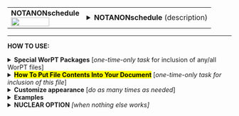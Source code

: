 <!--------------------------------------
   SCREEN SHOT
--------------------------------------->
<table>
<tr>
<td>
<font size="3"><b>NOTANONschedule</b></font>
<br>
<img src="https://lh3.googleusercontent.com/d/1rdPPWxa8nlGOFGYbZyQ6Frq9zj01w4Ww" width=75%>
</td>
<td>
<details>
<summary><b>NOTANONschedule</b> (description)</summary>
<b>NOTANONschedule</b> is resource-loaded project schedule showing project tasks, milestones with associated timelines, and team member roles. The table provides the work effort involved for each task, divided into effort directly funded by this proposal, unfunded, and total.  Institutional affiliation (U.S. or international) is also indicated.  The information in this table is taken primarily from the TASKS page in the WorPT spreadsheet.
</details>
</td>
</tr>
</table>
<hr>

<!--------------------------------------
   HOW TO USE
--------------------------------------->
<b>HOW TO USE:</b>

<!-- - - - - - - - - - - - - - - - - - - - - - - - - - - - 
             Special Packages
- - - - - - - - - - - - - - - - - - - - - - - - - - - - -->
<details>
<summary><b>Special WorPT Packages</b> [<i>one-time-only task</i> for inclusion of any/all WorPT files]</summary>
Copy/paste the special packages in preamble of your document, if you haven't done so previously. (see https://github.com/pmarcum/WorPT-Work-Plan-Tool-4-proposals/blob/main/WorPTpackages for more info).
</details>

<!-- - - - - - - - - - - - - - - - - - - - - - - - - - - - 
             Putting File Contents Into Document
- - - - - - - - - - - - - - - - - - - - - - - - - - - - -->
<details>
<summary><mark><b>How To Put File Contents Into Your Document</b></mark> [<i>one-time-only task for inclusion of this file</i>]</summary> 
<ol>
<li>COPY the lines in the code block below, then</li>
<li>PASTE into your document WHERE you want the content to appear, then</li>
<li>MODIFY the editable lines you just pasted in your document as needed. The lines that may be edited (or even deleted altogether if not wanted) are indicated by highlight below. </li><br>
Refer to <b>Customizations</b> section below to add personal preferences in the gap between \expinput and \begin{NOTANONschedule} lines below.

</ol>
   
<pre><code>
%::::::::::::::::: start NOTANONschedule :::::::::::::::::::
%\clearpage         % [optional] (could instead use \newpage, or comment out)
\expinput{<mark>do_NOT_manually_edit</mark>/NOTANONschedule} % reset file parameters

\begin{NOTANONschedule}
<mark>\caption{Resource-loaded project schedule, where: 
{\TotalFteUnfundedHeaderIcon\hspace{-0.3em}$=$\hspace{0.05em}}Not funded by this grant, {\TotalFteFundedHeaderIcon\hspace{-0.3em}$=$\hspace{0.05em}}funded by this grant, {\TotalFteSumHeaderIcon\hspace{0.1em}$=$\hspace{0.05em}}funded $+$ unfunded; Tasks are listed (left side), with duration of task activity indicated in blue-colored timelines that measure quarter-years (1,2,3,4). Task assignments identify specific team members responsible for implementation with associated work weeks, where color indicates institutional affiliation (blue$=$funded/U.S., black$=$not funded/U.S., red=international). "Total FTE" (right side) are integrated work-weeks converted into FTE per task (1~FTE$=$12~months), displayed as "total",  "unfunded by this grant", and "funded by this grant", resp.  Assignment identities: \RevealIdentities.}</mark>
\end{NOTANONschedule}
%:::::::::::::::::: end NOTANONschedule ::::::::::::::::::::
</code></pre>

</details>

<!-- - - - - - - - - - - - - - - - - - - - - - - - - - - - 
             Customizations
- - - - - - - - - - - - - - - - - - - - - - - - - - - - -->
<details>
<summary><b>Customize appearance</b> [<i>do as many times as needed</i>]</summary>
You can change column widths, column alignment, colors, font style using additional lines that are copy/pasted into your document. Specifically: 
<ol>
<li>COPY any or all lines in the code block below that are related to the formatting parameter that you want to edit. The lines below show default values. You will edit those values to make desired changes.</li>
<li>PASTE the copied lines into your document into the gap <b>between</b> the \expinput and \begin{NOTANONschedule} lines. </li>
<li>EDIT the pasted lines in your document, as desired.</li>
NOTE: THe lines are grouped into categories to help you locate what you need. You can PICK AND CHOOSE the lines you want to paste into your document; you do not have to copy/paste all of the lines below (unless noted) and do not have to copy all lines within a group.<br>
<i>Highlights indicate what parts of the commands can be edited without breaking your LaTeX code.</i><br>
You can just comment out your added lines and recompile the document, if you want to return to default values.
</ol>

<!-- . . . . . . . . . . . . . . . . . . . . . . . . . . . . . . . .
                              Options   
<!-- . . . . . . . . . . . . . . . . . . . . . . . . . . . . . . -->
<table>
   
<tr>
<td><b>Table orientation</b></td>
<td><pre><code>
\LandScapetrue          % will put the table in landscape mode
</code></pre>
<details>
<summary>reference image</summary>
<img src="https://lh3.googleusercontent.com/d/16SbKRxlDHWshgzt-tQNsjqqSOJeCXWm1" width=15%>
</details>
</td>
</tr>

<tr>
<td><b>Column width adjustments</b></td>
<td><pre><code>
\def\TitleWidth{<mark>4.1in</mark>}      % Title column width
\def\TimelineWidth{<mark>1ex</mark>}     % skinny timeline columns width
\def\AssignmentsWidth{<mark>24ex</mark>} % Task assignments column width
\def\SumFteWidth{<mark>5ex</mark>}       % Total FTE/Sum column width
\def\UnfundedFteWidth{<mark>5ex</mark>}  % Total FTE/Unfunded column width
\def\FundedFteWidth{<mark>5ex</mark>}    % Total FTE/Funded column width
</code></pre>
<details>
<summary>reference image</summary>
<img src="https://lh3.googleusercontent.com/d/1dXDf4XkJcMxWQ1Q5zYmiN1Z0QKpHpFLV" width=70%>
</details>
</td>
</tr>

<tr>
<td><b>Column label font adjustments</b></td>
<td><pre><code>
\def\TaskTimelineHeaderFontsize{<mark>\scriptsize</mark>}   % Task Timeline label text size
\def\TaskAssignmentsHeaderFontsize{<mark>\scriptsize</mark>}% Task Assignments label text size
\def\TotalFteHeaderFontsize{<mark>\scriptsize</mark>}       % Totaled FTEs label text size
\def\YearHeaderFontsize{<mark>\scriptsize</mark>}           % "YEAR1", "YEAR2"... label text size
\def\TaskTitleHeaderFontsize{<mark>\normalsize</mark>}      % "TASK TITLES" column label text size
\def\YearSliceHeaderFontsize{<mark>\scriptsize</mark>}      % "1", "2"... year-quarter label text size
\def\IdWksHeaderFontsize{<mark>\normalsize</mark>}          % "id wks" text size  
</code></pre>
<details>
<summary>reference image</summary>
<img src="https://lh3.googleusercontent.com/d/1Og1zQoUqQuLJB8sbMlIiaDNviE-RBah6" width=70%>
</details>
</td>
</tr>
    
<tr>
<td><b>Table number additive correction</b></td>
<td>
The default typically works well (an overcount is caused by table + longtable combination).<br>
But if counter gets screwed up and needs manual intervention, use below to apply a correction:
<pre><code>
\def\TaskAddCounter{<mark>-1</mark>}    % additive correction to table number
</code></pre>
<details>
<summary>reference image</summary>
<img src="https://lh3.googleusercontent.com/d/1mYVKCIdWEPoyEQuEr2SYSAsr5-vGl48k" width=70%>
</details>
</td>
</tr>

<tr>
<td><b>Table compactness</b></td>
<td><pre><code>
\def\SpaceBetweenRows{<mark>0.8</mark>}    % vertical compactness of rows
\def\SpaceBetweenColumns{<mark>1pt</mark>} % bigger = wider spacing between columns
</code></pre>
<details>
<summary>reference image</summary>
<img src="https://lh3.googleusercontent.com/d/1wgKhN-aCTVc2Vi6bJ8FAyoZrK3f8SNfA" width=65%>
</details></td>
</tr>

<tr>
<td><b>Nudge table to left or right</b></td>
<td><pre><code>
\def\NudgeTable{<mark>1.5\textwidth</mark>} % larger value nudges table to left
</code></pre>
<details>
<summary>reference image</summary>
<img src="https://lh3.googleusercontent.com/d/1sgYYaDtI7YJF_sMnKDn7jXHWfZtgNBJX" width=65%>
</details>
</td>
</tr>

<tr>
<td><b>CATEGORY, TASK label row entry formatting</b></td>
<td>
For fontstyle changes, the "\textbf" can be changed to "\emph" for italics, or can<br>
be turned into plain test by removing the "\textbf" or other formatting. You do 
need to keep the #1 and #2 references. For example, if you just want plain text, you could
redefine as:<br>
\def\TaskCategoryLabel#1#2{{#1}~{#2}}
<pre><code>
\def\TaskCategoryLabel#1#2{{<mark>\normalsize\textbf\scshape</mark>{#1}}~
   {<mark>\normalsize\textbf</mark>{#2}}}                               % Category label
\def\TaskTitleLabel#1#2{~{<mark>\scriptsize{\textbf{\scshape</mark>{#1}}}}~
   {<mark>\color{mediumelectricblue}{\footnotesize\textbf</mark>{#2}}}} % Task title format for row item
</code></pre>
<details>
<summary>reference image</summary>
<img src="https://lh3.googleusercontent.com/d/1FptrYPilkvMpYVCh0EHQX5cKxFiZXUFh" width=50%>
</details>
</td>
</tr>

<tr>
<td><b>Vertical line colors</b></td>
<td><pre><code>
\def\TimelineVerticalLineColor{<mark>lightgray</mark>} % vertical line in timeline section
\def\TotalFteVerticalLineColor{<mark>lightgray</mark>} % vertical line in total fte section
</code></pre>
<details>
<summary>reference image</summary>
<img src="https://lh3.googleusercontent.com/d/1AewnKa1OXlrgT4bNIqy3JrVWkqW4lcYR" width=50%>
</details></td>
</tr>

<tr>
<td><b>Color of task timelines</b></td>
<td><pre><code>
\def\TimelineColor{<mark>mediumelectricblue</mark>} % Task Timeline cell color
</code></pre>
<details>
<summary>reference image</summary>
<img src="https://lh3.googleusercontent.com/d/12H_J3b7oNhnd9ZDHivqEkQ2gdAJl8hWV" width=50%>
</details></td>
</tr>

<tr>
<td><b>Institutional affiliation and funded vs unfunded formatting</b></td>
<td><pre><code>
\def\FundedUsTeam#1{<mark>\small \color{blue}</mark>{#1}}    % funded US team members ID, \#weeks format
\def\UnfundedUsTeam#1{<mark>\small \color{black}</mark>{#1}} % UNfunded US team members ID, \#weeks fomat
\def\InternationalTeam#1{<mark>\small \color{red}</mark>{#1}}% international team members ID, \#weeks format
</code></pre>
<details>
<summary>reference image</summary>
<img src="https://lh3.googleusercontent.com/d/1cio03IIIDCGoOO5_4htjm2LV6q0JmEe4" width=40%>
</details>
</td>
</tr>

<tr>
<td><b>FTE values in rightmost columns</b></td>
<td><pre><code>
\def\FteTotalFormat#1{<mark>\small</mark>{#1}}               % Total FTE/sum value format
\def\FteUnfundedFormat#1{<mark>\small</mark>{#1}}            % Total FTE/unfunded value format
\def\FteFundedFormat#1{<mark>\small \color{blue}</mark>{#1}} % Total FTE/funded value format
</code></pre>
<details>
<summary>reference image</summary>
<img src="https://lh3.googleusercontent.com/d/1aqfgM6GA6TCNEcAKQ-pyegkXKijkH889" width=40%>
</details>
</td>
</tr>

<tr>
<td><b>Team member identify table caption formatting</b></td>
<td><pre><code>
\def\RevealIdentityFormat#1#2{<mark>\textbf</mark>{#1}<mark>: </mark>#2} % \#1=ID, \#2=Name
</code></pre>
<details>
<summary>reference image</summary>
<img src="https://lh3.googleusercontent.com/d/1nrSrK1mSC0hJRuNJs6Vxf4jZlveQ48BL" width=50%>
</details>
</td>
</tr>

<tr>
<td><b>Symbol preferences for FTE types</b></td>
<td><pre><code>
\def\TotalFteSumHeaderIcon{<mark>\textbf{\large{$\Sigma$}}</mark>}       % FTE sum symbol
\def\TotalFteUnfundedHeaderIcon{<mark>\noDollarIcon{-0.4}{0.4mm}{0.2}{0.15}</mark>} % "FTE unfunded symbol
\def\TotalFteFundedHeaderIcon{<mark>\dollarIcon{-0.4}{0.2}{0.015}</mark>}% FTE funded symbol
</code></pre>
<details>
<summary>reference image</summary>
<img src="https://lh3.googleusercontent.com/d/1kdg5LRFovZQT9oI7B-eGPh5RJ9KARgmg" width=50%>
</details>
</td>
</tr>

<tr>
<td><b>Delimiter of team members under TASK ASSIGNMENTS</b></td>
<td><pre><code>
\def\TaskAssignmentDelimiter{;\hspace{3pt}} % delimiter used in TASK ASSIGNMENTS
</code></pre>
<details>
<summary>reference image</summary>
<img src="https://lh3.googleusercontent.com/d/1AwZgBxEbQJB6sw5vg68fL2uH0bFsj5Ht" width=30%>
</details>
</td>
</tr>

<tr>
<td><b>Table preamble - full control!</b></td>
<td>
Use table preamble for more control over table layout (removing/adding vertical lines, changing column alignment, etc).<br>
Copy/paste the ENTIRE below code in order to change default table preamble.<br>
<u>IMPORTANT</u> Most of table preamble can be changed EXCEPT <i>do <b>NOT</b> change "T", \NumberYears and \SlicesPerYearMinusTwo variables, and preserve the number of columns (eg, make sure that any 'p' that is removed is replaced by another alignment code). The helper definitions of "L", "V" and "W" may be changed or removed.</i>
<pre><code>
%--- table preamble definition bundled into the "T" variable
<mark>\newcolumntype{L}[1]{>{\raggedright\arraybackslash}p{#1}}</mark>      % title, assignment columns
<mark>\newcolumntype{V}{!{\color{\TimelineVerticalLineColor}\vrule}}</mark> % vertical lines in timeline
<mark>\newcolumntype{W}{!{\color{\TotalFteVerticalLineColor}\vrule}}</mark> % vertical lines in FTE
%
\newcolumntype{T}{
<mark>|L{\TitleWidth}</mark>         % title column
*{\NumberYears}{        % timeline columns
<mark>|p{\TimelineWidth}V</mark>*{\SlicesPerYearMinusTwo}<mark>{p{\TimelineWidth}V}p{\TimelineWidth}}</mark> 
<mark>|L{\AssignmentsWidth}</mark>   % task assignment column
<mark>|p{\SumFteWidth}W</mark>       % total fte, sum column
<mark>p{\UnfundedFteWidth}W</mark>   % total fte, unfunded column
<mark>p{\FundedFteWidth}|</mark>     % total fte, funded column
}
</code></pre></td>
</tr>
</table>
</details>

<!--------------------------------------
   EXAMPLES 
--------------------------------------->
<details>
<summary><b>Examples</b></summary>
The below is an example of how one can change the appearance of the contents within a LaTeX document. Yellow highlights note the preferences that were changed, and yellow highlight in the rendered file/table indicate the changes related to preferences. 
      
<img src="https://lh3.googleusercontent.com/d/1Fj0juT0UURcvBU8PaYDLYMuC4OVmdJCk" width=60%>

NOTE: To return to default values, all I have to do is comment-out (put a "%" at the line's beginning) the "\def" formatting lines that I pasted. 
</details>

<!--------------------------------------
   NUCLEAR OPTION 
--------------------------------------->
<details>
<summary><b>NUCLEAR OPTION</b> <i>[when nothing else works]</i></summary>
If you just cannot get the table to look like you want it to look, you can always copy/paste the entire NOTANONschedule.tex file that appears in the WorPT subfolder, into your document, and then edit at-will.  Some of the WorPT files involve complicated LaTeX code, so be sure that you have a good mastery of LaTeX and know what you are doing before implementing this option!
</details>
